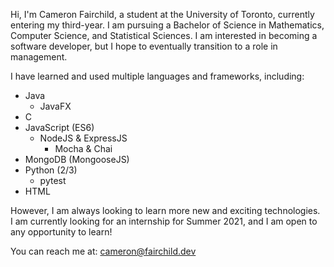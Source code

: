 Hi, I'm Cameron Fairchild, a student at the University of Toronto, currently entering my third-year. 
I am pursuing a Bachelor of Science in Mathematics, Computer Science, and Statistical Sciences. 
I am interested in becoming a software developer, but I hope to eventually transition to a role in management.  

I have learned and used multiple languages and frameworks, including:  
- Java
  - JavaFX
- C
- JavaScript (ES6)
  - NodeJS & ExpressJS
    - Mocha & Chai
- MongoDB (MongooseJS)
- Python (2/3)
  - pytest
- HTML

However, I am always looking to learn more new and exciting technologies.  
I am currently looking for an internship for Summer 2021, and I am open to any opportunity to learn!  

You can reach me at: cameron@fairchild.dev
